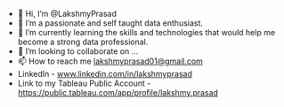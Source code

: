 - 👋 Hi, I’m @LakshmyPrasad
- 👀 I’m a passionate and self taught data enthusiast.
- 🌱 I’m currently learning the skills and technologies that would help me become a strong data professional.
- 💞️ I’m looking to collaborate on ...
- 📫 How to reach me lakshmyprasad01@gmail.com
- LinkedIn - www.linkedin.com/in/lakshmyprasad
- Link to my Tableau Public Account - https://public.tableau.com/app/profile/lakshmy.prasad

<!---
LakshmyPrasad/LakshmyPrasad is a ✨ special ✨ repository because its `README.md` (this file) appears on your GitHub profile.
You can click the Preview link to take a look at your changes.
--->
